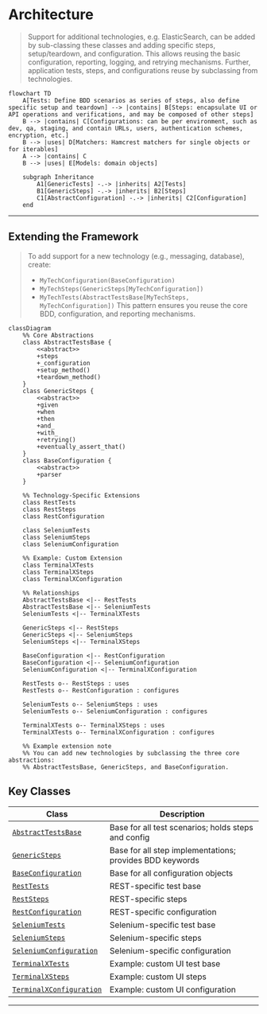#   Architecture

> Support for additional technologies, e.g. ElasticSearch, can be added by sub-classing these classes and adding specific steps, setup/teardown, and configuration. This allows reusing the basic configuration, reporting, logging, and retrying mechanisms. Further, application tests, steps, and configurations reuse by subclassing from technologies.

```mermaid
flowchart TD
    A[Tests: Define BDD scenarios as series of steps, also define specific setup and teardown] --> |contains| B[Steps: encapsulate UI or API operations and verifications, and may be composed of other steps]
    B --> |contains| C[Configurations: can be per environment, such as dev, qa, staging, and contain URLs, users, authentication schemes, encryption, etc.]
    B --> |uses| D[Matchers: Hamcrest matchers for single objects or for iterables]
    A --> |contains| C
    B --> |uses| E[Models: domain objects]

    subgraph Inheritance
        A1[GenericTests] -.-> |inherits| A2[Tests]
        B1[GenericSteps] -.-> |inherits| B2[Steps]
        C1[AbstractConfiguration] -.-> |inherits| C2[Configuration]
    end
```

---

## Extending the Framework

> To add support for a new technology (e.g., messaging, database), create:
> - `MyTechConfiguration(BaseConfiguration)`
> - `MyTechSteps(GenericSteps[MyTechConfiguration])`
> - `MyTechTests(AbstractTestsBase[MyTechSteps, MyTechConfiguration])`
> This pattern ensures you reuse the core BDD, configuration, and reporting mechanisms.

```mermaid
classDiagram
    %% Core Abstractions
    class AbstractTestsBase {
        <<abstract>>
        +steps
        +_configuration
        +setup_method()
        +teardown_method()
    }
    class GenericSteps {
        <<abstract>>
        +given
        +when
        +then
        +and_
        +with_
        +retrying()
        +eventually_assert_that()
    }
    class BaseConfiguration {
        <<abstract>>
        +parser
    }

    %% Technology-Specific Extensions
    class RestTests
    class RestSteps
    class RestConfiguration

    class SeleniumTests
    class SeleniumSteps
    class SeleniumConfiguration

    %% Example: Custom Extension
    class TerminalXTests
    class TerminalXSteps
    class TerminalXConfiguration

    %% Relationships
    AbstractTestsBase <|-- RestTests
    AbstractTestsBase <|-- SeleniumTests
    SeleniumTests <|-- TerminalXTests

    GenericSteps <|-- RestSteps
    GenericSteps <|-- SeleniumSteps
    SeleniumSteps <|-- TerminalXSteps

    BaseConfiguration <|-- RestConfiguration
    BaseConfiguration <|-- SeleniumConfiguration
    SeleniumConfiguration <|-- TerminalXConfiguration

    RestTests o-- RestSteps : uses
    RestTests o-- RestConfiguration : configures

    SeleniumTests o-- SeleniumSteps : uses
    SeleniumTests o-- SeleniumConfiguration : configures

    TerminalXTests o-- TerminalXSteps : uses
    TerminalXTests o-- TerminalXConfiguration : configures

    %% Example extension note
    %% You can add new technologies by subclassing the three core abstractions:
    %% AbstractTestsBase, GenericSteps, and BaseConfiguration.
```

## Key Classes

| Class | Description |
|-------|-------------|
| [`AbstractTestsBase`](api/qa-pytest-commons.md#qa_pytest_commons.abstract_tests_base.AbstractTestsBase) | Base for all test scenarios; holds steps and config |
| [`GenericSteps`](api/qa-pytest-commons.md#qa_pytest_commons.generic_steps.GenericSteps) | Base for all step implementations; provides BDD keywords |
| [`BaseConfiguration`](api/qa-pytest-commons.md#qa_pytest_commons.base_configuration.BaseConfiguration) | Base for all configuration objects |
| [`RestTests`](api/qa-pytest-rest.md#qa_pytest_rest.rest_tests.RestTests) | REST-specific test base |
| [`RestSteps`](api/qa-pytest-rest.md#qa_pytest_rest.rest_steps.RestSteps) | REST-specific steps |
| [`RestConfiguration`](api/qa-pytest-rest.md#qa_pytest_rest.rest_configuration.RestConfiguration) | REST-specific configuration |
| [`SeleniumTests`](api/qa-pytest-webdriver.md#qa_pytest_webdriver.selenium_tests.SeleniumTests) | Selenium-specific test base |
| [`SeleniumSteps`](api/qa-pytest-webdriver.md#qa_pytest_webdriver.selenium_steps.SeleniumSteps) | Selenium-specific steps |
| [`SeleniumConfiguration`](api/qa-pytest-webdriver.md#qa_pytest_webdriver.selenium_configuration.SeleniumConfiguration) | Selenium-specific configuration |
| [`TerminalXTests`](api/qa-pytest-examples.md#qa_pytest_examples.terminalx_tests.TerminalXTests) | Example: custom UI test base |
| [`TerminalXSteps`](api/qa-pytest-examples.md#qa_pytest_examples.terminalx_steps.TerminalXSteps) | Example: custom UI steps |
| [`TerminalXConfiguration`](api/qa-pytest-examples.md#qa_pytest_examples.terminalx_configuration.TerminalXConfiguration) | Example: custom UI configuration |
---
